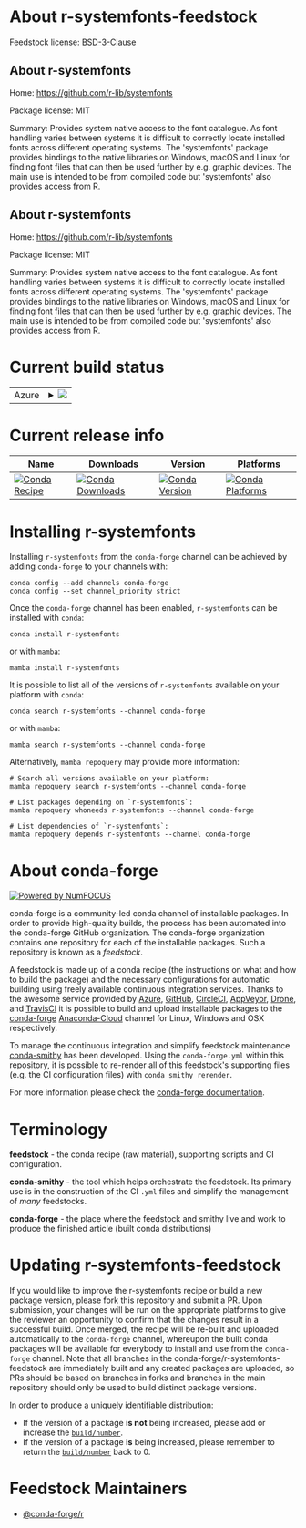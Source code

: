 About r-systemfonts-feedstock
=============================

Feedstock license: [BSD-3-Clause](https://github.com/conda-forge/r-systemfonts-feedstock/blob/main/LICENSE.txt)


About r-systemfonts
-------------------

Home: https://github.com/r-lib/systemfonts

Package license: MIT

Summary: Provides system native access to the font catalogue. As font handling varies between systems it is difficult to correctly locate  installed fonts across different operating systems. The 'systemfonts'  package provides bindings to the native libraries on Windows, macOS and  Linux for finding font files that can then be used further by e.g. graphic devices. The main use is intended to be from compiled code but 'systemfonts' also provides access from R.

About r-systemfonts
-------------------

Home: https://github.com/r-lib/systemfonts

Package license: MIT

Summary: Provides system native access to the font catalogue. As font handling varies between systems it is difficult to correctly locate  installed fonts across different operating systems. The 'systemfonts'  package provides bindings to the native libraries on Windows, macOS and  Linux for finding font files that can then be used further by e.g. graphic devices. The main use is intended to be from compiled code but 'systemfonts' also provides access from R.

Current build status
====================


<table>
    
  <tr>
    <td>Azure</td>
    <td>
      <details>
        <summary>
          <a href="https://dev.azure.com/conda-forge/feedstock-builds/_build/latest?definitionId=7123&branchName=main">
            <img src="https://dev.azure.com/conda-forge/feedstock-builds/_apis/build/status/r-systemfonts-feedstock?branchName=main">
          </a>
        </summary>
        <table>
          <thead><tr><th>Variant</th><th>Status</th></tr></thead>
          <tbody><tr>
              <td>linux_64_r_base4.2</td>
              <td>
                <a href="https://dev.azure.com/conda-forge/feedstock-builds/_build/latest?definitionId=7123&branchName=main">
                  <img src="https://dev.azure.com/conda-forge/feedstock-builds/_apis/build/status/r-systemfonts-feedstock?branchName=main&jobName=linux&configuration=linux%20linux_64_r_base4.2" alt="variant">
                </a>
              </td>
            </tr><tr>
              <td>linux_64_r_base4.3</td>
              <td>
                <a href="https://dev.azure.com/conda-forge/feedstock-builds/_build/latest?definitionId=7123&branchName=main">
                  <img src="https://dev.azure.com/conda-forge/feedstock-builds/_apis/build/status/r-systemfonts-feedstock?branchName=main&jobName=linux&configuration=linux%20linux_64_r_base4.3" alt="variant">
                </a>
              </td>
            </tr><tr>
              <td>linux_aarch64_r_base4.2</td>
              <td>
                <a href="https://dev.azure.com/conda-forge/feedstock-builds/_build/latest?definitionId=7123&branchName=main">
                  <img src="https://dev.azure.com/conda-forge/feedstock-builds/_apis/build/status/r-systemfonts-feedstock?branchName=main&jobName=linux&configuration=linux%20linux_aarch64_r_base4.2" alt="variant">
                </a>
              </td>
            </tr><tr>
              <td>linux_aarch64_r_base4.3</td>
              <td>
                <a href="https://dev.azure.com/conda-forge/feedstock-builds/_build/latest?definitionId=7123&branchName=main">
                  <img src="https://dev.azure.com/conda-forge/feedstock-builds/_apis/build/status/r-systemfonts-feedstock?branchName=main&jobName=linux&configuration=linux%20linux_aarch64_r_base4.3" alt="variant">
                </a>
              </td>
            </tr><tr>
              <td>linux_ppc64le_r_base4.2</td>
              <td>
                <a href="https://dev.azure.com/conda-forge/feedstock-builds/_build/latest?definitionId=7123&branchName=main">
                  <img src="https://dev.azure.com/conda-forge/feedstock-builds/_apis/build/status/r-systemfonts-feedstock?branchName=main&jobName=linux&configuration=linux%20linux_ppc64le_r_base4.2" alt="variant">
                </a>
              </td>
            </tr><tr>
              <td>linux_ppc64le_r_base4.3</td>
              <td>
                <a href="https://dev.azure.com/conda-forge/feedstock-builds/_build/latest?definitionId=7123&branchName=main">
                  <img src="https://dev.azure.com/conda-forge/feedstock-builds/_apis/build/status/r-systemfonts-feedstock?branchName=main&jobName=linux&configuration=linux%20linux_ppc64le_r_base4.3" alt="variant">
                </a>
              </td>
            </tr><tr>
              <td>osx_64_r_base4.2</td>
              <td>
                <a href="https://dev.azure.com/conda-forge/feedstock-builds/_build/latest?definitionId=7123&branchName=main">
                  <img src="https://dev.azure.com/conda-forge/feedstock-builds/_apis/build/status/r-systemfonts-feedstock?branchName=main&jobName=osx&configuration=osx%20osx_64_r_base4.2" alt="variant">
                </a>
              </td>
            </tr><tr>
              <td>osx_64_r_base4.3</td>
              <td>
                <a href="https://dev.azure.com/conda-forge/feedstock-builds/_build/latest?definitionId=7123&branchName=main">
                  <img src="https://dev.azure.com/conda-forge/feedstock-builds/_apis/build/status/r-systemfonts-feedstock?branchName=main&jobName=osx&configuration=osx%20osx_64_r_base4.3" alt="variant">
                </a>
              </td>
            </tr><tr>
              <td>osx_arm64_r_base4.2</td>
              <td>
                <a href="https://dev.azure.com/conda-forge/feedstock-builds/_build/latest?definitionId=7123&branchName=main">
                  <img src="https://dev.azure.com/conda-forge/feedstock-builds/_apis/build/status/r-systemfonts-feedstock?branchName=main&jobName=osx&configuration=osx%20osx_arm64_r_base4.2" alt="variant">
                </a>
              </td>
            </tr><tr>
              <td>osx_arm64_r_base4.3</td>
              <td>
                <a href="https://dev.azure.com/conda-forge/feedstock-builds/_build/latest?definitionId=7123&branchName=main">
                  <img src="https://dev.azure.com/conda-forge/feedstock-builds/_apis/build/status/r-systemfonts-feedstock?branchName=main&jobName=osx&configuration=osx%20osx_arm64_r_base4.3" alt="variant">
                </a>
              </td>
            </tr><tr>
              <td>win_64</td>
              <td>
                <a href="https://dev.azure.com/conda-forge/feedstock-builds/_build/latest?definitionId=7123&branchName=main">
                  <img src="https://dev.azure.com/conda-forge/feedstock-builds/_apis/build/status/r-systemfonts-feedstock?branchName=main&jobName=win&configuration=win%20win_64_" alt="variant">
                </a>
              </td>
            </tr>
          </tbody>
        </table>
      </details>
    </td>
  </tr>
</table>

Current release info
====================

| Name | Downloads | Version | Platforms |
| --- | --- | --- | --- |
| [![Conda Recipe](https://img.shields.io/badge/recipe-r--systemfonts-green.svg)](https://anaconda.org/conda-forge/r-systemfonts) | [![Conda Downloads](https://img.shields.io/conda/dn/conda-forge/r-systemfonts.svg)](https://anaconda.org/conda-forge/r-systemfonts) | [![Conda Version](https://img.shields.io/conda/vn/conda-forge/r-systemfonts.svg)](https://anaconda.org/conda-forge/r-systemfonts) | [![Conda Platforms](https://img.shields.io/conda/pn/conda-forge/r-systemfonts.svg)](https://anaconda.org/conda-forge/r-systemfonts) |

Installing r-systemfonts
========================

Installing `r-systemfonts` from the `conda-forge` channel can be achieved by adding `conda-forge` to your channels with:

```
conda config --add channels conda-forge
conda config --set channel_priority strict
```

Once the `conda-forge` channel has been enabled, `r-systemfonts` can be installed with `conda`:

```
conda install r-systemfonts
```

or with `mamba`:

```
mamba install r-systemfonts
```

It is possible to list all of the versions of `r-systemfonts` available on your platform with `conda`:

```
conda search r-systemfonts --channel conda-forge
```

or with `mamba`:

```
mamba search r-systemfonts --channel conda-forge
```

Alternatively, `mamba repoquery` may provide more information:

```
# Search all versions available on your platform:
mamba repoquery search r-systemfonts --channel conda-forge

# List packages depending on `r-systemfonts`:
mamba repoquery whoneeds r-systemfonts --channel conda-forge

# List dependencies of `r-systemfonts`:
mamba repoquery depends r-systemfonts --channel conda-forge
```


About conda-forge
=================

[![Powered by
NumFOCUS](https://img.shields.io/badge/powered%20by-NumFOCUS-orange.svg?style=flat&colorA=E1523D&colorB=007D8A)](https://numfocus.org)

conda-forge is a community-led conda channel of installable packages.
In order to provide high-quality builds, the process has been automated into the
conda-forge GitHub organization. The conda-forge organization contains one repository
for each of the installable packages. Such a repository is known as a *feedstock*.

A feedstock is made up of a conda recipe (the instructions on what and how to build
the package) and the necessary configurations for automatic building using freely
available continuous integration services. Thanks to the awesome service provided by
[Azure](https://azure.microsoft.com/en-us/services/devops/), [GitHub](https://github.com/),
[CircleCI](https://circleci.com/), [AppVeyor](https://www.appveyor.com/),
[Drone](https://cloud.drone.io/welcome), and [TravisCI](https://travis-ci.com/)
it is possible to build and upload installable packages to the
[conda-forge](https://anaconda.org/conda-forge) [Anaconda-Cloud](https://anaconda.org/)
channel for Linux, Windows and OSX respectively.

To manage the continuous integration and simplify feedstock maintenance
[conda-smithy](https://github.com/conda-forge/conda-smithy) has been developed.
Using the ``conda-forge.yml`` within this repository, it is possible to re-render all of
this feedstock's supporting files (e.g. the CI configuration files) with ``conda smithy rerender``.

For more information please check the [conda-forge documentation](https://conda-forge.org/docs/).

Terminology
===========

**feedstock** - the conda recipe (raw material), supporting scripts and CI configuration.

**conda-smithy** - the tool which helps orchestrate the feedstock.
                   Its primary use is in the construction of the CI ``.yml`` files
                   and simplify the management of *many* feedstocks.

**conda-forge** - the place where the feedstock and smithy live and work to
                  produce the finished article (built conda distributions)


Updating r-systemfonts-feedstock
================================

If you would like to improve the r-systemfonts recipe or build a new
package version, please fork this repository and submit a PR. Upon submission,
your changes will be run on the appropriate platforms to give the reviewer an
opportunity to confirm that the changes result in a successful build. Once
merged, the recipe will be re-built and uploaded automatically to the
`conda-forge` channel, whereupon the built conda packages will be available for
everybody to install and use from the `conda-forge` channel.
Note that all branches in the conda-forge/r-systemfonts-feedstock are
immediately built and any created packages are uploaded, so PRs should be based
on branches in forks and branches in the main repository should only be used to
build distinct package versions.

In order to produce a uniquely identifiable distribution:
 * If the version of a package **is not** being increased, please add or increase
   the [``build/number``](https://docs.conda.io/projects/conda-build/en/latest/resources/define-metadata.html#build-number-and-string).
 * If the version of a package **is** being increased, please remember to return
   the [``build/number``](https://docs.conda.io/projects/conda-build/en/latest/resources/define-metadata.html#build-number-and-string)
   back to 0.

Feedstock Maintainers
=====================

* [@conda-forge/r](https://github.com/conda-forge/r/)

